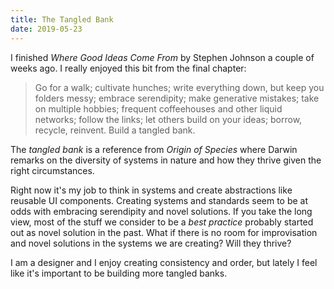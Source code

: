 ```yaml
---
title: The Tangled Bank
date: 2019-05-23
---
```

I finished _Where Good Ideas Come From_ by Stephen Johnson a couple of weeks ago. I really enjoyed this bit from the final chapter:

> Go for a walk; cultivate hunches; write everything down, but keep you folders messy; embrace serendipity; make generative mistakes; take on multiple hobbies; frequent coffeehouses and other liquid networks; follow the links; let others build on your ideas; borrow, recycle, reinvent. Build a tangled bank.

The _tangled bank_ is a reference from _Origin of Species_ where Darwin remarks on the diversity of systems in nature and how they thrive given the right circumstances.

Right now it's my job to think in systems and create abstractions like reusable UI components. Creating systems and standards seem to be at odds with embracing serendipity and novel solutions. If you take the long view, most of the stuff we consider to be a _best practice_ probably started out as novel solution in the past. What if there is no room for improvisation and novel solutions in the systems we are creating? Will they thrive?

I am a designer and I enjoy creating consistency and order, but lately I feel like it's important to be building more tangled banks.


